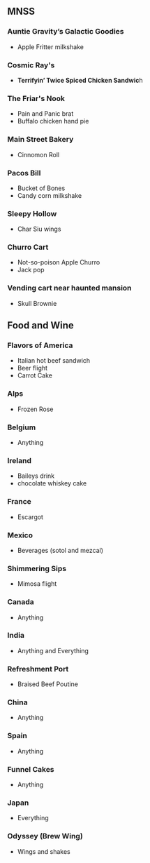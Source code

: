 ## MNSS

### Auntie Gravity’s Galactic Goodies
- Apple Fritter milkshake

### Cosmic Ray's
- **Terrifyin’ Twice Spiced Chicken Sandwic**h

### The Friar's Nook
- Pain and Panic brat
- Buffalo chicken hand pie

### Main Street Bakery
- Cinnomon Roll

### Pacos Bill
- Bucket of Bones
- Candy corn milkshake

### Sleepy Hollow
- Char Siu wings

### Churro Cart
- Not-so-poison Apple Churro
- Jack pop

### Vending cart near haunted mansion
- Skull Brownie

## Food and Wine

###  Flavors of America
 - Italian hot beef sandwich
 - Beer flight
 - Carrot Cake

### Alps
- Frozen Rose

### Belgium
- Anything

### Ireland
- Baileys drink
- chocolate whiskey cake

### France
- Escargot

### Mexico
- Beverages (sotol and mezcal)

### Shimmering Sips
 - Mimosa flight

### Canada
- Anything

### India
- Anything and Everything

### Refreshment Port
- Braised Beef Poutine

### China
- Anything

### Spain
- Anything

### Funnel Cakes
- Anything

### Japan
- Everything


### Odyssey (Brew Wing)
- Wings and shakes

